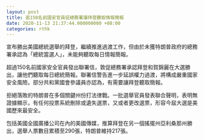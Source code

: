 ```yaml
---
layout: post
title: 逾150名前國安官員促總務署讓拜登聽取情報簡報
date: 2020-11-13 21:37:44.000000000 +08:00
categories: rthk
---
```


宣布勝出美國總統選舉的拜登，繼續推進過渡工作，但由於未獲特朗普政府的總務署承認為「總統當選人」，未能夠聽取每日情報簡報。

超過150名前國家安全官員發出聯署信，敦促總務署承認拜登和賀錦麗在大選勝出，讓他們聽取每日總統簡報。聯署信警告進一步延誤權力過渡，將構成嚴重國家安全風險。部分共和黨國會參議員亦認為，有需要讓拜登聽取簡報。

拒絕落敗的特朗普在多個關鍵州份打法律戰。一批選舉官員發表聯合聲明，表明無證據顯示，有任何投票系統刪除或遺失選票，又或者更改選票，形容今屆大選是美國歷來最安全。

包括美國全國廣播公司在內的美國傳媒，推算拜登在另一個搖擺州亞利桑那州勝出，選舉人票數目累積至290張，特朗普維持217張。

